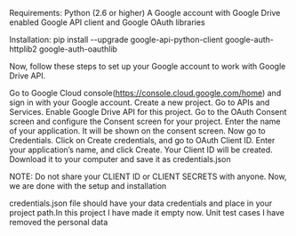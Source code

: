 Requirements:
Python (2.6 or higher)
A Google account with Google Drive enabled
Google API client and Google OAuth libraries

Installation:
pip install --upgrade google-api-python-client google-auth-httplib2 google-auth-oauthlib

Now, follow these steps to set up your Google account to work with Google Drive API.

Go to Google Cloud console(https://console.cloud.google.com/home) and sign in with your Google account.
Create a new project.
Go to APIs and Services.
Enable Google Drive API for this project.
Go to the OAuth Consent screen and configure the Consent screen for your project.
Enter the name of your application. It will be shown on the consent screen.
Now go to Credentials.
Click on Create credentials, and go to OAuth Client ID.
Enter your application’s name, and click Create.
Your Client ID will be created. Download it to your computer and save it as credentials.json

NOTE: Do not share your CLIENT ID or CLIENT SECRETS with anyone.
Now, we are done with the setup and installation

credentials.json file should have your data credentials and place in your project path.In this project I have made it empty now.
Unit test cases I have removed the personal data